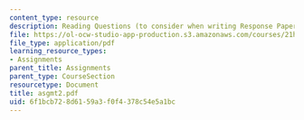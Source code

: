 ```yaml
---
content_type: resource
description: Reading Questions (to consider when writing Response Papers)
file: https://ol-ocw-studio-app-production.s3.amazonaws.com/courses/21h-342-the-royal-family-fall-2003/6f1bcb728d6159a3f0f4378c54e5a1bc_asgmt2.pdf
file_type: application/pdf
learning_resource_types:
- Assignments
parent_title: Assignments
parent_type: CourseSection
resourcetype: Document
title: asgmt2.pdf
uid: 6f1bcb72-8d61-59a3-f0f4-378c54e5a1bc
---
```

